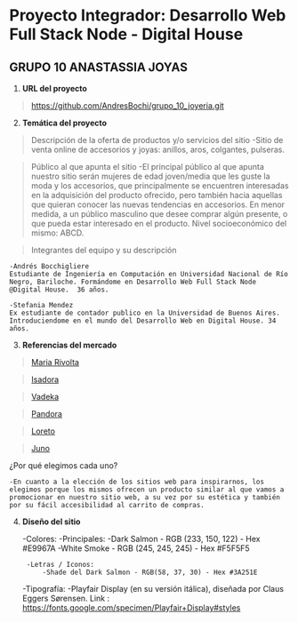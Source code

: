 
# **Proyecto Integrador: Desarrollo Web Full Stack Node - Digital House**
## GRUPO 10 ANASTASSIA JOYAS

1. **URL del proyecto**
>https://github.com/AndresBochi/grupo_10_joyeria.git

2. **Temática del proyecto**

>Descripción de la oferta de productos y/o servicios del sitio
    -Sitio de venta online de accesorios y joyas: anillos, aros, colgantes, pulseras.

>Público al que apunta el sitio
    -El principal público al que apunta nuestro sitio serán mujeres de edad joven/media que les guste la moda y los accesorios, que principalmente se encuentren interesadas en la adquisición del producto ofrecido, pero también hacia aquellas que quieran conocer las nuevas tendencias en accesorios. En menor medida, a un público masculino que desee comprar algún presente, o que pueda estar interesado en el producto. Nivel socioeconómico del mismo: ABCD.

>Integrantes del equipo y su descripción

    -Andrés Bocchigliere
    Estudiante de Ingeniería en Computación en Universidad Nacional de Río Negro, Bariloche. Formándome en Desarrollo Web Full Stack Node @Digital House.  36 años.

    -Stefania Mendez
    Ex estudiante de contador publico en la Universidad de Buenos Aires. Introduciendome en el mundo del Desarrollo Web en Digital House. 34 años.


3. **Referencias del mercado**

>[Maria Rivolta](https://www.mariarivolta.com/)

>[Isadora](https://ar.isadoraonline.com/)

>[Vadeka](https://www.vadeka.com.ar/)

>[Pandora](https://www.pandoraoficial.com.ar/)

>[Loreto](https://loretorings.com/)

>[Juno](https://ofelia.com.ar/b/juno-joyeria-artesanal)

¿Por qué elegimos cada uno?  
    
    -En cuanto a la elección de los sitios web para inspirarnos, los elegimos porque los mismos ofrecen un producto similar al que vamos a promocionar en nuestro sitio web, a su vez por su estética y también por su fácil accesibilidad al carrito de compras.


4. **Diseño del sitio**

    -Colores: 
        -Principales:
            -Dark Salmon - RGB (233, 150, 122) - Hex #E9967A
            -White Smoke - RGB (245, 245, 245) - Hex #F5F5F5
            
        -Letras / Iconos:
            -Shade del Dark Salmon - RGB(58, 37, 30) - Hex #3A251E

    -Tipografía:
        -Playfair Display (en su versión itálica), diseñada por Claus Eggers Sørensen. 
            Link : https://fonts.google.com/specimen/Playfair+Display#styles
